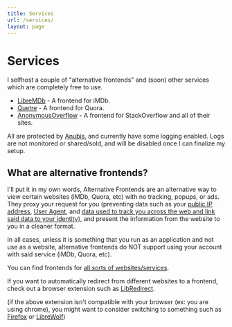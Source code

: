 ```yaml
---
title: Services
url: /services/
layout: page
---
```


# Services

I selfhost a couple of "alternative frontends" and (soon) other services which are completely free to use.

- [LibreMDb](https://lmdb.driver.fyi) - A frontend for iMDb.
- [Quetre](https://quetre.driver.fyi) - A frontend for Quora.
- [AnonymousOverflow](https://quetre.driver.fyi) - A frontend for StackOverflow and all of their sites.

All are protected by [Anubis](https://anubis.techaro.lol/), and currently have some logging enabled.
Logs are not monitored or shared/sold, and will be disabled once I can finalize my setup.

## What are alternative frontends?
I'll put it in my own words, Alternative Frontends are an alternative way to view certain websites (iMDb, Quora, etc) with no tracking, popups, or ads. They proxy your request for you (preventing data such as your [public IP address](https://en.wikipedia.org/wiki/Wikipedia:Get_my_IP_address), [User Agent](https://en.wikipedia.org/wiki/User_agent), and [data used to track you across the web and link said data to your identity](https://en.wikipedia.org/wiki/Device_fingerprint)), and present the information from the website to you in a cleaner format.

In all cases, unless it is something that you run as an application and not use as a website, alternative frontends do NOT support using your account with said service (iMDb, Quora, etc).

You can find frontends for [all sorts of websites/services](https://github.com/digitalblossom/alternative-frontends).

If you want to automatically redirect from different websites to a frontend, check out a browser extension such as [LibRedirect](https://libredirect.github.io/).

(if the above extension isn't compatible with your browser (ex: you are using chrome), you might want to consider switching to something such as [Firefox](https://www.firefox.com/en-US/) or [LibreWolf](https://librewolf.net/))